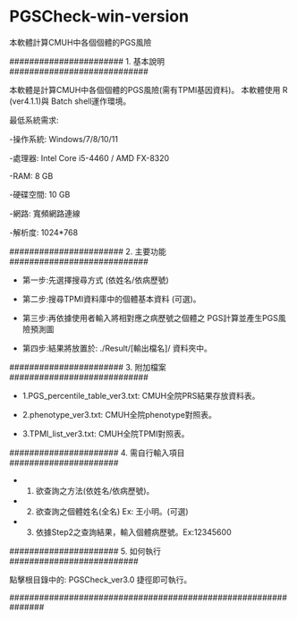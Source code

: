 # PGSCheck-win-version
本軟體計算CMUH中各個個體的PGS風險


####################### 1. 基本說明 ############################

本軟體是計算CMUH中各個個體的PGS風險(需有TPMI基因資料)。
本軟體使用 R (ver4.1.1)與 Batch shell運作環境。

最低系統需求:

-操作系統: Windows/7/8/10/11

-處理器: Intel Core i5-4460 / AMD FX-8320

-RAM: 8 GB

-硬碟空間: 10 GB

-網路: 寬頻網路連線

-解析度: 1024*768

####################### 2. 主要功能 ############################

- 第一步:先選擇搜尋方式 (依姓名/依病歷號)

- 第二步:搜尋TPMI資料庫中的個體基本資料 (可選)。

- 第三步:再依據使用者輸入將相對應之病歷號之個體之
   PGS計算並產生PGS風險預測圖

- 第四步:結果將放置於: ./Result/[輸出檔名]/ 資料夾中。

####################### 3. 附加檔案 ############################

- 1.PGS_percentile_table_ver3.txt: CMUH全院PRS結果存放資料表。

- 2.phenotype_ver3.txt: CMUH全院phenotype對照表。

- 3.TPMI_list_ver3.txt: CMUH全院TPMI對照表。


###################### 4. 需自行輸入項目 ######################


- 1. 欲查詢之方法(依姓名/依病歷號)。

- 2. 欲查詢之個體姓名(全名) Ex: 王小明。(可選)

- 3. 依據Step2之查詢結果，輸入個體病歷號。Ex:12345600


######################    5. 如何執行    ##########################

點擊根目錄中的: PGSCheck_ver3.0 捷徑即可執行。

###############################################################
